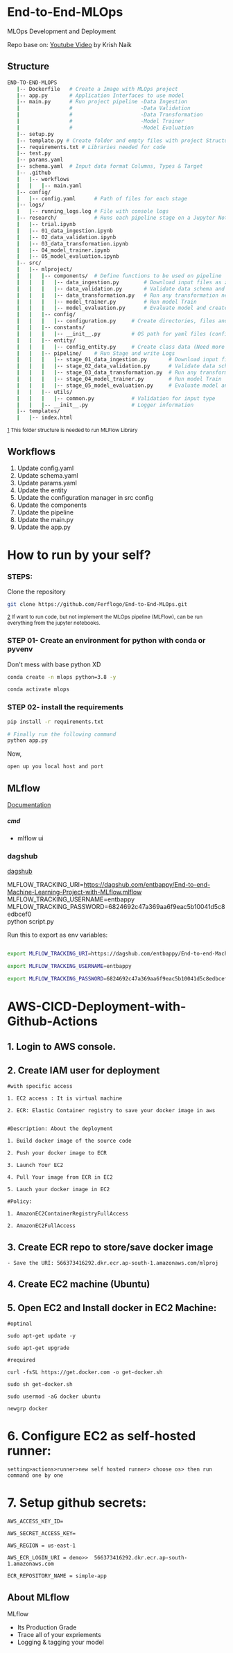 # End-to-End-MLOps
MLOps Development and Deployment

Repo base on: [Youtube Video](https://www.youtube.com/watch?v=pxk1Fr33-L4&t=20s&ab_channel=KrishNaik) by Krish Naik

## Structure

```bash
END-TO-END-MLOPS
   |-- Dockerfile   # Create a Image with MLOps project
   |-- app.py       # Application Interfaces to use model
   |-- main.py      # Run project pipeline -Data Ingestion
   |                #                      -Data Validation
   |                #                      -Data Transformation
   |                #                      -Model Trainer
   |                #                      -Model Evaluation
   |-- setup.py
   |-- template.py # Create folder and empty files with project Structure
   |-- requirements.txt # Libraries needed for code
   |-- test.py
   |-- params.yaml
   |-- schema.yaml  # Input data format Columns, Types & Target
   |-- .github
   |   |-- workflows
   |   |   |-- main.yaml
   |-- config/
   |   |-- config.yaml      # Path of files for each stage
   |-- logs/
   |   |-- running_logs.log # File with console logs
   |-- research/            # Runs each pipeline stage on a Jupyter Notebook
   |   |-- trial.ipynb
   |   |-- 01_data_ingestion.ipynb
   |   |-- 02_data_validation.ipynb
   |   |-- 03_data_transformation.ipynb
   |   |-- 04_model_trainer.ipynb
   |   |-- 05_model_evaluation.ipynb
   |-- src/
   |   |-- mlproject/
   |   |   |-- components/  # Define functions to be used on pipeline
   |   |   |   |-- data_ingestion.py        # Download input files as zip and unzip
   |   |   |   |-- data_validation.py       # Validate data schema and clean data
   |   |   |   |-- data_transformation.py   # Run any transformation need for data and split it
   |   |   |   |-- model_trainer.py         # Run model Train
   |   |   |   |-- model_evaluation.py      # Evaluate model and create metrics
   |   |   |-- config/
   |   |   |   |-- configuration.py     # Create directories, files and validate input functions (Is not use on main, mmm)
   |   |   |-- constants/
   |   |   |   |-- __init__.py          # OS path for yaml files (config, schema, params)
   |   |   |-- entity/
   |   |   |   |-- config_entity.py     # Create class data (Need more info)
   |   |   |-- pipeline/    # Run Stage and write Logs
   |   |   |   |-- stage_01_data_ingestion.py       # Download input files as zip and unzip files
   |   |   |   |-- stage_02_data_validation.py      # Validate data schema and clean data
   |   |   |   |-- stage_03_data_transformation.py  # Run any transformation need for data and split it
   |   |   |   |-- stage_04_model_trainer.py        # Run model Train
   |   |   |   |-- stage_05_model_evaluation.py     # Evaluate model and create metrics
   |   |   |-- utils/
   |   |   |   |-- common.py            # Validation for input type
   |   |   |-- __init__.py              # Logger information
   |-- templates/
   |   |-- index.html
```

<sup>[1](#structure) This folder structure is needed to run MLFlow Library</sup>

## Workflows

1. Update config.yaml
2. Update schema.yaml
3. Update params.yaml
4. Update the entity
5. Update the configuration manager in src config
6. Update the components
7. Update the pipeline 
8. Update the main.py
9. Update the app.py


# How to run by your self?
### STEPS:

Clone the repository

```bash
git clone https://github.com/Ferflogo/End-to-End-MLOps.git
```

<sup>[2](#jupyternb) If want to run code, but not implement the MLOps pipeline (MLFlow), can be run everything from the jupyter notebooks.</sup>

### STEP 01- Create an environment for python with conda or pyvenv

Don't mess with base python XD

```bash
conda create -n mlops python=3.8 -y
```

```bash
conda activate mlops
```

### STEP 02- install the requirements

```bash
pip install -r requirements.txt
```


```bash
# Finally run the following command
python app.py
```

Now,
```bash
open up you local host and port
```



## MLflow

[Documentation](https://mlflow.org/docs/latest/index.html)


##### cmd
- mlflow ui

### dagshub
[dagshub](https://dagshub.com/)

MLFLOW_TRACKING_URI=https://dagshub.com/entbappy/End-to-end-Machine-Learning-Project-with-MLflow.mlflow \
MLFLOW_TRACKING_USERNAME=entbappy \
MLFLOW_TRACKING_PASSWORD=6824692c47a369aa6f9eac5b10041d5c8edbcef0 \
python script.py

Run this to export as env variables:

```bash

export MLFLOW_TRACKING_URI=https://dagshub.com/entbappy/End-to-end-Machine-Learning-Project-with-MLflow.mlflow

export MLFLOW_TRACKING_USERNAME=entbappy 

export MLFLOW_TRACKING_PASSWORD=6824692c47a369aa6f9eac5b10041d5c8edbcef0

```



# AWS-CICD-Deployment-with-Github-Actions

## 1. Login to AWS console.

## 2. Create IAM user for deployment

	#with specific access

	1. EC2 access : It is virtual machine

	2. ECR: Elastic Container registry to save your docker image in aws


	#Description: About the deployment

	1. Build docker image of the source code

	2. Push your docker image to ECR

	3. Launch Your EC2 

	4. Pull Your image from ECR in EC2

	5. Lauch your docker image in EC2

	#Policy:

	1. AmazonEC2ContainerRegistryFullAccess

	2. AmazonEC2FullAccess

	
## 3. Create ECR repo to store/save docker image
    - Save the URI: 566373416292.dkr.ecr.ap-south-1.amazonaws.com/mlproj

	
## 4. Create EC2 machine (Ubuntu) 

## 5. Open EC2 and Install docker in EC2 Machine:
	
	
	#optinal

	sudo apt-get update -y

	sudo apt-get upgrade
	
	#required

	curl -fsSL https://get.docker.com -o get-docker.sh

	sudo sh get-docker.sh

	sudo usermod -aG docker ubuntu

	newgrp docker
	
# 6. Configure EC2 as self-hosted runner:
    setting>actions>runner>new self hosted runner> choose os> then run command one by one


# 7. Setup github secrets:

    AWS_ACCESS_KEY_ID=

    AWS_SECRET_ACCESS_KEY=

    AWS_REGION = us-east-1

    AWS_ECR_LOGIN_URI = demo>>  566373416292.dkr.ecr.ap-south-1.amazonaws.com

    ECR_REPOSITORY_NAME = simple-app




## About MLflow 
MLflow

 - Its Production Grade
 - Trace all of your expriements
 - Logging & tagging your model
